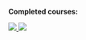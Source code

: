 
<!---
Anna-portfolio/Anna-portfolio is a ✨ special ✨ repository because its `README.md` (this file) appears on your GitHub profile.
You can click the Preview link to take a look at your changes.
--->

<b>Completed courses:</b></br>
<div class="badges">
<a href='https://skillsoft.digitalbadges.skillsoft.com/embed/86004ba2-7e85-4bb2-b05f-affd6441975e'>
<img src='https://api.accredible.com/v1/frontend/credential_website_embed_image/badge/33425836'>
</a>
<a href='https://skillsoft.digitalbadges.skillsoft.com/embed/b7f32133-cabb-45e4-80d7-a157bd205176'>
<img src='https://api.accredible.com/v1/frontend/credential_website_embed_image/badge/34577854'>
</a>
</div>
